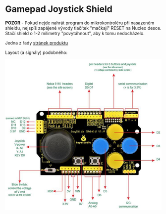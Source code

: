 # Gamepad Joystick Shield 

**POZOR** - Pokud nejde nahrát program do mikrokontroléru při nasazeném shieldu, nejspíš zapájené vývody tlačítek "mačkají" RESET na Nucleo desce. Stačí shield o 1-2 milimetry "povytáhnout", aby k tomu nedocházelo.

Jedna z řady [stránek produktu](https://www.laskakit.cz/arduino-gamepad-joystick-shield/)

Layout (a signály) podobného:

![GameShield](./gameshield.jpg)